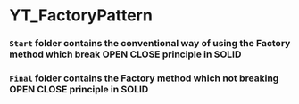 # YT_FactoryPattern

### `Start` folder contains the conventional way of using the Factory method which  break OPEN CLOSE principle in SOLID
### `Final` folder contains the Factory method which not breaking OPEN CLOSE principle in SOLID
